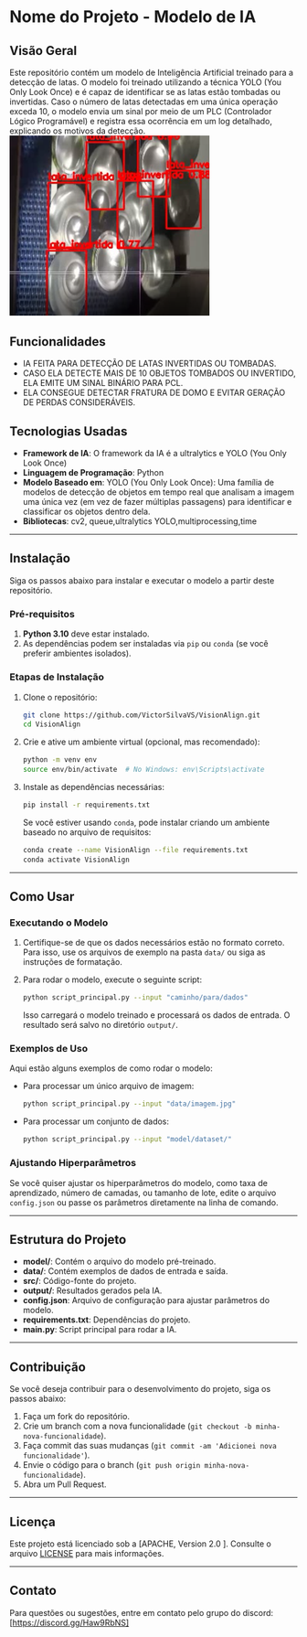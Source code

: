 
# Nome do Projeto - Modelo de IA

## Visão Geral

Este repositório contém um modelo de Inteligência Artificial treinado para a detecção de latas. O modelo foi treinado utilizando a técnica YOLO (You Only Look Once) e é capaz de identificar se as latas estão tombadas ou invertidas. Caso o número de latas detectadas em uma única operação exceda 10, o modelo envia um sinal por meio de um PLC (Controlador Lógico Programável) e registra essa ocorrência em um log detalhado, explicando os motivos da detecção.
<br>
<img src="https://github.com/VictorSilvaVS/VisionAlign/blob/main/testes/images/foto.teste.png" width=350>
## Funcionalidades

-  IA FEITA PARA DETECÇÃO DE LATAS INVERTIDAS OU TOMBADAS.
- CASO ELA DETECTE MAIS DE 10 OBJETOS TOMBADOS OU INVERTIDO, ELA EMITE UM SINAL BINÁRIO PARA PCL.
- ELA CONSEGUE DETECTAR FRATURA DE DOMO E EVITAR GERAÇÃO DE PERDAS CONSIDERÁVEIS.

## Tecnologias Usadas

- **Framework de IA**: O framework da IA é a ultralytics e YOLO (You Only Look Once)
- **Linguagem de Programação**: Python
- **Modelo Baseado em**: YOLO (You Only Look Once): Uma família de modelos de detecção de objetos em tempo real que analisam a imagem uma única vez (em vez de fazer múltiplas passagens) para identificar e classificar os objetos dentro dela.
- **Bibliotecas**:  cv2, queue,ultralytics  YOLO,multiprocessing,time

---

## Instalação

Siga os passos abaixo para instalar e executar o modelo a partir deste repositório.

### Pré-requisitos

1. **Python 3.10** deve estar instalado.
2. As dependências podem ser instaladas via `pip` ou `conda` (se você preferir ambientes isolados).

### Etapas de Instalação

1. Clone o repositório:
   ```bash
   git clone https://github.com/VictorSilvaVS/VisionAlign.git
   cd VisionAlign
   ```

2. Crie e ative um ambiente virtual (opcional, mas recomendado):
   ```bash
   python -m venv env
   source env/bin/activate  # No Windows: env\Scripts\activate
   ```

3. Instale as dependências necessárias:
   ```bash
   pip install -r requirements.txt
   ```

   Se você estiver usando `conda`, pode instalar criando um ambiente baseado no arquivo de requisitos:
   ```bash
   conda create --name VisionAlign --file requirements.txt
   conda activate VisionAlign
   ```

---

## Como Usar

### Executando o Modelo

1. Certifique-se de que os dados necessários estão no formato correto. Para isso, use os arquivos de exemplo na pasta `data/` ou siga as instruções de formatação.

2. Para rodar o modelo, execute o seguinte script:

   ```bash
   python script_principal.py --input "caminho/para/dados"
   ```

   Isso carregará o modelo treinado e processará os dados de entrada. O resultado será salvo no diretório `output/`.

### Exemplos de Uso

Aqui estão alguns exemplos de como rodar o modelo:

- Para processar um único arquivo de imagem:
  ```bash
  python script_principal.py --input "data/imagem.jpg"
  ```

- Para processar um conjunto de dados:
  ```bash
  python script_principal.py --input "model/dataset/"
  ```

### Ajustando Hiperparâmetros

Se você quiser ajustar os hiperparâmetros do modelo, como taxa de aprendizado, número de camadas, ou tamanho de lote, edite o arquivo `config.json` ou passe os parâmetros diretamente na linha de comando.

---

## Estrutura do Projeto

- **model/**: Contém o arquivo do modelo pré-treinado.
- **data/**: Contém exemplos de dados de entrada e saída.
- **src/**: Código-fonte do projeto.
- **output/**: Resultados gerados pela IA.
- **config.json**: Arquivo de configuração para ajustar parâmetros do modelo.
- **requirements.txt**: Dependências do projeto.
- **main.py**: Script principal para rodar a IA.

---

## Contribuição

Se você deseja contribuir para o desenvolvimento do projeto, siga os passos abaixo:

1. Faça um fork do repositório.
2. Crie um branch com a nova funcionalidade (`git checkout -b minha-nova-funcionalidade`).
3. Faça commit das suas mudanças (`git commit -am 'Adicionei nova funcionalidade'`).
4. Envie o código para o branch (`git push origin minha-nova-funcionalidade`).
5. Abra um Pull Request.

---

## Licença

Este projeto está licenciado sob a [APACHE,  Version 2.0 ]. Consulte o arquivo [LICENSE](LICENSE) para mais informações.

---

## Contato

Para questões ou sugestões, entre em contato pelo grupo do discord: [https://discord.gg/Haw9RbNS]
